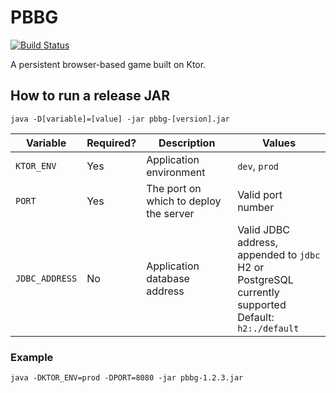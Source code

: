 # PBBG

[![Build Status](https://travis-ci.com/yzaoui/pbbg-api.svg?branch=master)](https://travis-ci.com/yzaoui/pbbg-api)

A persistent browser-based game built on Ktor.

## How to run a release JAR
`java -D[variable]=[value] -jar pbbg-[version].jar`

|Variable|Required?|Description|Values|
|---|---|---|---|
|`KTOR_ENV`|Yes|Application environment|`dev`, `prod`|
|`PORT`|Yes|The port on which to deploy the server|Valid port number|
|`JDBC_ADDRESS`|No|Application database address|Valid JDBC address, appended to `jdbc`<br>H2 or PostgreSQL currently supported<br>Default: `h2:./default`|

### Example

`java -DKTOR_ENV=prod -DPORT=8080 -jar pbbg-1.2.3.jar`
